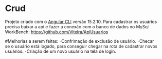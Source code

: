 # Crud

Projeto criado com o [Angular CLI](https://github.com/angular/angular-cli) versão 15.2.10.
Para cadastrar os usuários precisa baixar a api e fazer a conexão com o banco de dados no MySql WorkBench: https://github.com/Viteira/ApiUsuarios

#Melhorias a serem feitas:
-Confrimação de exclusão de usuário.
-Checar se o usuário está logado, para conseguir chegar na rota de cadastrar novos usuários.
-Criação de um novo usuário na tela de login.



